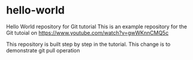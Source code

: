 # hello-world
Hello World repository for Git tutorial
This is an example repository for the Git tutoial on https://www.youtube.com/watch?v=gwWKnnCMQ5c

This repository is built step by step in the tutorial.
This change is to demonstrate git pull operation
